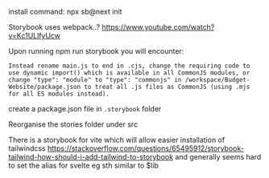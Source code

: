 install command: npx sb@next init

Storybook uses webpack..?
https://www.youtube.com/watch?v=Kc1ULlfyUcw

Upon running npm run storybook you will encounter:
```
Instead rename main.js to end in .cjs, change the requiring code to use dynamic import() which is available in all CommonJS modules, or change "type": "module" to "type": "commonjs" in /workspace/Budget-Website/package.json to treat all .js files as CommonJS (using .mjs for all ES modules instead).

```
create a package.json file in `.storybook` folder

Reorganise the stories folder under src


There is a storybook for vite which will allow easier installation of tailwindcss
https://stackoverflow.com/questions/65495912/storybook-tailwind-how-should-i-add-tailwind-to-storybook
and generally seems hard to set the alias for svelte eg sth similar to $lib
